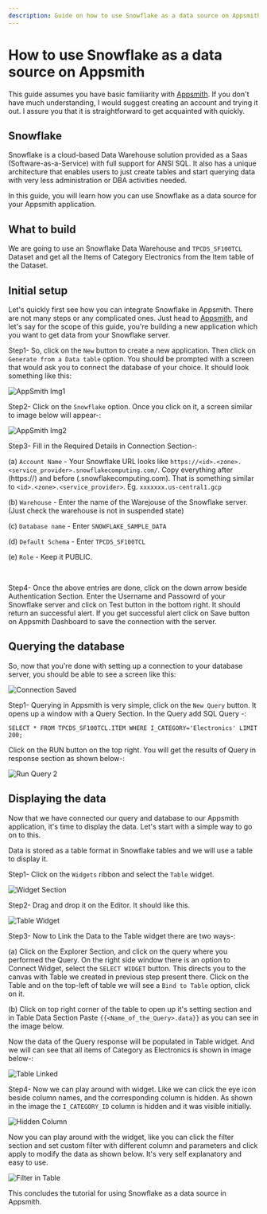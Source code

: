 ```yaml
---
description: Guide on how to use Snowflake as a data source on Appsmith
---
```


# How to use Snowflake as a data source on Appsmith

This guide assumes you have basic familiarity with [Appsmith](https://www.appsmith.com/). If you don't have much understanding, I would suggest creating an account and trying it out. I assure you that it is straightforward to get acquainted with quickly.

## Snowflake

Snowflake is a cloud-based Data Warehouse solution provided as a Saas (Software-as-a-Service) with full support for ANSI SQL. It also has a unique architecture that enables users to just create tables and start querying data with very less administration or DBA activities needed.

In this guide, you will learn how you can use Snowflake as a data source for your Appsmith application.

## What to build

We are going to use an Snowflake Data Warehouse and `TPCDS_SF100TCL` Dataset and get all the Items of Category Electronics from the Item table of the Dataset.

## Initial setup

Let's quickly first see how you can integrate Snowflake in Appsmith. There are not many steps or any complicated ones. Just head to [Appsmith](https://app.appsmith.com/applications), and let's say for the scope of this guide, you're building a new application which you want to get data from your Snowflake server.

Step1- So,  click on the `New` button to create a new application. Then click on `Generate from a Data table` option. You should be prompted with a screen that would ask you to connect the database of your choice. It should look something like this:<br/>

<!-- ![AppSmith Img1](https://user-images.githubusercontent.com/64676594/137739311-c5fd9a79-1796-4c15-9e2a-7f6d37d48f51.png) -->
![AppSmith Img1](../.gitbook/assets/Snowflake-Tutorial1.png)

Step2- Click on the `Snowflake` option. Once you click on it, a screen similar to image below will appear-: 

<!-- ![AppSmith Img2](https://user-images.githubusercontent.com/64676594/137739337-b3c43a09-fb0f-41f6-b4ea-80d7d6453075.png) -->
![AppSmith Img2](../.gitbook/assets/Snowflake-Tutorial2.png)

Step3- Fill in the Required Details in Connection Section-:

(a) `Account Name` - Your Snowflake URL looks like ` https://<id>.<zone>.<service_provider>.snowflakecomputing.com/ `. Copy everything after (https://) and before (.snowflakecomputing.com). That is something similar to `<id>.<zone>.<service_provider>`. Eg. `xxxxxxx.us-central1.gcp`

(b) `Warehouse` - Enter the name of the Warejouse of the Snowflake server. (Just check the warehouse is not in suspended state)

(c) `Database name` - Enter `SNOWFLAKE_SAMPLE_DATA`

(d) `Default Schema` - Enter ` TPCDS_SF100TCL `

(e) `Role` - Keep it PUBLIC.

<!-- ![Screenshot (3078)](https://user-images.githubusercontent.com/64676594/137740172-012713f9-2f42-4e1d-988f-b731f406d1af.png) -->
<br/>

Step4- Once the above entries are done, click on the down arrow beside Authentication Section. Enter the Username and Passowrd of your Snowflake server and click on Test button in the bottom right. It should return an successful alert. If you get successful alert click on Save button on Appsmith Dashboard to save the connection with the server.

## Querying the database
So, now that you're done with setting up a connection to your database server, you should be able to see a screen like this:

<!-- ![Connection Saved](https://user-images.githubusercontent.com/64676594/137741648-90994a49-f5a2-4f6c-98fa-7ad08a6973a9.png) -->
![Connection Saved](../.gitbook/assets/Snowflake-Tutorial3.png)


Step1- Querying in Appsmith is very simple, click on the `New Query` button. It opens up a window with a Query Section. In the Query add SQL Query -:
```code 
SELECT * FROM TPCDS_SF100TCL.ITEM WHERE I_CATEGORY='Electronics' LIMIT 200;
```
Click on the RUN button on the top right. You will get the results of Query in response section as shown below-:

<!-- ![Run Query 2](https://user-images.githubusercontent.com/64676594/137739603-cfb5ddae-2558-43e1-a06c-11348bacfac3.png)-->
![Run Query 2](../.gitbook/assets/Snowflake-Tutorial4.png)


## Displaying the data
Now that we have connected our query and database to our Appsmith application, it's time to display the data. Let's start with a simple way to go on to this.

Data is stored as a table format in Snowflake tables and we will use a table to display it.

Step1- Click on the `Widgets` ribbon and select the `Table` widget.

<!-- ![Widget Section](https://user-images.githubusercontent.com/67036708/137368349-e7df11a3-b15a-4ad5-a1fd-17003afd03de.png) -->
![Widget Section](../.gitbook/assets/Snowflake-Tutorial5.png)


Step2- Drag and drop it on the Editor.
It should like this.

<!-- ![Table Widget](https://user-images.githubusercontent.com/64676594/137770031-11e69c7e-3032-44c9-92eb-da9931a9d193.png) -->
![Table Widget](../.gitbook/assets/Snowflake-Tutorial6.png)


Step3- Now to Link the Data to the Table widget there are two ways-:

(a) Click on the Explorer Section, and click on the query where you performed the Query. On the right side window there is an option to Connect Widget, select the `SELECT WIDGET` button. This directs you to the canvas with Table we created in previous step present there. Click on the Table and on the top-left of table we will see a `Bind to Table` option, click on it.  

(b) Click on top right corner of the table to open up it's setting section and in Table Data Section Paste `{{<Name_of_the_Query>.data}}` as you can see in the image below.

Now the data of the Query response will be populated in Table widget. And we will can see that all items of Category as Electronics is shown in image below-:

<!-- ![Table Linked](https://user-images.githubusercontent.com/64676594/137740256-83e89804-8876-48b8-8e64-448321d7d8d5.png) -->
![Table Linked](../.gitbook/assets/Snowflake-Tutorial7.png)

Step4- Now we can play around with widget. Like we can click the eye icon beside column names, and the corresponding column is hidden. As shown in the image the `I_CATEGORY_ID` column is hidden and it was visible initially.

<!-- ![Hidden Column](https://user-images.githubusercontent.com/64676594/137740227-9e0b84d4-7bdb-4d21-a158-a624fa7e00da.png) -->
![Hidden Column](../.gitbook/assets/Snowflake-Tutorial8.png)

Now you can play around with the widget, like you can click the filter section and set custom filter with different column and parameters and click apply to modify the data as shown below. It's very self explanatory and easy to use.

<!-- ![Filter in Table](https://user-images.githubusercontent.com/64676594/137771689-ce4bc5cf-1c1a-498d-86b0-8f8c0a6a7a1c.png) -->
![Filter in Table](../.gitbook/assets/Snowflake-Tutorial9.png)

This concludes the tutorial for using Snowflake as a data source in Appsmith.
